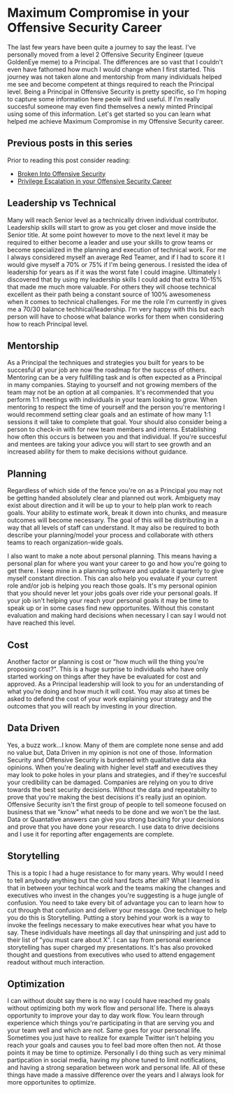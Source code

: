 # Maximum Compromise in your Offensive Security Career

The last few years have been quite a journey to say the least. I've personally moved from a level 2 Offensive Security Engineer (queue GoldenEye meme) to a Principal. The differences are so vast that I couldn't even have fathomed how much I would change when I first started. This journey was not taken alone and mentorship from many individuals helped me see and become competent at things required to reach the Principal level. Being a Principal in Offensive Security is pretty specific, so I'm hoping to capture some information here peole will find useful. If I'm really succesful someone may even find themselves a newly minted Principal using some of this information. Let's get started so you can learn what helped me achieve Maximum Compromise in my Offensive Security career.

## Previous posts in this series

Prior to reading this post consider reading:
* [Broken Into Offensive Security](https://github.com/sneakerhax/Posts/blob/main/posts/Broken_into_Offensive_Security.md)
* [Privilege Escalation in your Offensive Security Career](https://github.com/sneakerhax/Posts/blob/main/posts/Privilege_Escalation_in_your_offensive_security_career.md)

## Leadership vs Technical

Many will reach Senior level as a technically driven individual contributor. Leadership skills will start to grow as you get closer and move inside the Senior title. At some point however to move to the next level it may be required to either become a leader and use your skills to grow teams or become specialized in the planning and execution of technical work. For me I always considered myself an average Red Teamer, and if I had to score it I would give myself a 70% or 75% if I'm being generous. I resisted the idea of leadership for years as if it was the worst fate I could imagine. Ultimately I discovered that by using my leadership skills I could add that extra 10-15% that made me much more valuable. For others they will choose technical excellent as their path being a constant source of 100% awesomeness when it comes to technical challenges. For me the role I'm currently in gives me a 70/30 balance techhical/leadership. I'm very happy with this but each person will have to choose what balance works for them when considering how to reach Principal level.

## Mentorship

As a Principal the techniques and strategies you built for years to be succesful at your job are now the roadmap for the success of others. Mentoring can be a very fullfilling task and is often expected as a Principal in many companies. Staying to yourself and not growing members of the team may not be an option at all companies. It's recommended that you perform 1:1 meetings with individuals in your team looking to grow. When mentoring to respect the time of yourself and the person you're mentoring I would recommend setting clear goals and an estimate of how many 1:1 sessions it will take to complete that goal. Your should also consider being a person to check-in with for new team members and interns. Establishing how often this occurs is between you and that individual. If you're succesful and mentees are taking your adivce you will start to see growth and an increased ability for them to make decisions without guidance.

## Planning

Regardless of which side of the fence you're on as a Principal you may not be getting handed absolutely clear and planned out work. Ambiguety may exist about direction and it will be up to your to help plan work to reach goals. Your ability to estimate work, break it down into chunks, and measure outcomes will become necessary. The goal of this will be distributing in a way that all levels of staff can understand. It may also be required to both describe your planning/model your process and collaborate with others teams to reach organization-wide goals.

I also want to make a note about personal planning. This means having a personal plan for where you want your career to go and how you're going to get there. I keep mine in a planning software and update it quarterly to give myself constant direction. This can also help you evaluate if your current role and/or job is helping you reach those goals. It's my personal opinion that you should never let your jobs goals over ride your personal goals. If your job isn't helping your reach your personal goals it may be time to speak up or in some cases find new opportunites. Without this constant evaluation and making hard decisions when necessary I can say I would not have reached this level.

## Cost

Another factor or planning is cost or "how much will the thing you're proposing cost?". This is a huge surprise to individuals who have only started working on things after they have be evaluated for cost and approved. As a Principal leadership will look to you for an understanding of what you're doing and how much it will cost. You may also at times be asked to defend the cost of your work explaining your strategy and the outcomes that you will reach by investing in your direction.

## Data Driven

Yes, a buzz work...I know. Many of them are complete none sense and add no value but, Data Driven in my opinion is not one of those. Information Security and Offensive Security is burdened with qualitative data aka opinions. When you're dealing with higher level staff and executives they may look to poke holes in your plans and strategies, and if they're succesful your credibility can be damaged. Companies are relying on you to drive towards the best security decisions. Without the data and repeatabilty to prove that you're making the best decisions it's really just an opinion. Offensive Security isn't the first group of people to tell someone focused on business that we "know" what needs to be done and we won't be the last. Data or Quantative answers can give you strong backing for your decisions and prove that you have done your research. I use data to drive decisions and I use it for reporting after engagements are complete.

## Storytelling

This is a topic I had a huge resistance to for many years. Why would I need to tell anybody anything but the cold hard facts after all? What I learned is that in between your techincal work and the teams making the changes and executives who invest in the changes you're suggesting is a huge jungle of confusion. You need to take every bit of advantage you can to learn how to cut through that confusion and deliver your message. One technique to help you do this is Storytelling. Putting a story behind your work is a way to invoke the feelings necessary to make executives hear what you have to say. These individuals have meetings all day that uninspiring and just add to their list of "you must care about X". I can say from personal exerience storytelling has super charged my presentations. It's has also provoked thought and questions from executives who used to attend engagement readout without much interaction. 

## Optimization

I can without doubt say there is no way I could have reached my goals without optimizing both my work flow and personal life. There is always opportunity to improve your day to day work flow. You learn through experience which things you're participating in that are serving you and your team well and which are not. Same goes for your personal life. Sometimes you just have to realize for example Twitter isn't helping you reach your goals and causes you to feel bad more often then not. At those points it may be time to optimize. Personally I do thing such as very minimal partipcation in social media, having my phone tuned to limit notifications, and having a strong separation between work and personal life. All of these things have made a massive difference over the years and I always look for more opportunites to optimize.

